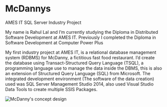 # McDannys
AMES IT SQL Server Industry Project

My name is Rahul Lal and I’m currently studying the Diploma in Distributed Software Development at AMES IT. Previously I completed the Diploma in Software Development at Computer Power Plus

My first industry project at AMES IT, is a relational database management system (RDBMS)  for McDanny, a fictitious fast food restaurant. I’d create the database using Transact-Structured Query Language (TSQL),  a programming language use to manage the data inside the DBMS, this is also an extension of Structured Query Language (SQL) from Microsoft. The integrated development environment (The software of the data creation) used was SQL Server Management Studio 2014, also used Visual Studio Data Tools to create multiple SSIS Packages. 

![McDanny's concept design](https://static.wixstatic.com/media/a45d90_c509ff56f52d4fe1a0bbf2132b6ee2f9~mv2.png/v1/fill/w_959,h_728,al_c,usm_0.66_1.00_0.01/a45d90_c509ff56f52d4fe1a0bbf2132b6ee2f9~mv2.png)
